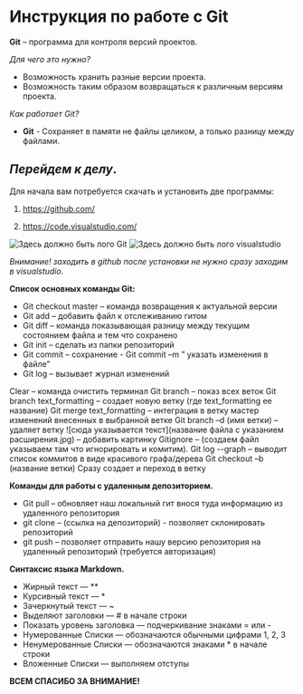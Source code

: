 # **Инструкция по работе с Git**

**Git** – программа для контроля версий проектов.

*Для чего это нужно?*

* Возможность хранить разные версии проекта.
* Возможность таким образом возвращаться к различным версиям проекта.

*Как работает Git?*

* **Git** - Сохраняет в памяти не файлы целиком, а только разницу между файлами.

## *Перейдем к делу*.

Для начала вам потребуется скачать и установить две программы: 

1) https://github.com/

2) https://code.visualstudio.com/

![Здесь должно быть лого Git](https://git-scm.com/images/logos/downloads/Git-Logo-2Color.png)
![Здесь должно быть лого visualstudio](https://upload.wikimedia.org/wikipedia/commons/9/9a/Visual_Studio_Code_1.35_icon.svg) 

*Внимание! заходить в github после установки не нужно сразу заходим в visualstudio.*

**Список основных команды Git:**
* Git checkout master – команда возвращения к актуальной версии
* Git add – добавить файл к отслеживанию гитом
* Git diff – команда показывающая разницу между текущим состоянием файла и тем что сохранено
* Git init – сделать из папки репозиторий
* Git commit – сохранение  - Git commit –m ” указать изменения в файле”
* Git log – вызывает журнал изменений

Clear – команда очистить терминал
Git branch – показ всех веток
Git branch text_formatting – создает новую ветку (где text_formatting ее название)
Git merge text_formatting – интеграция в ветку мастер изменений внесенных в выбранной ветке
Git branch –d (имя ветки) – удаляет ветку
![сюда указывается текст](название файла с указанием расширения.jpg) – добавить картинку 
Gitignore – (создаем файл указываем там что игнорировать и комитим).
Git log --graph – выводит список коммитов в виде красивого графа/дерева
Git checkout –b (название ветки)
Сразу создает и переход в ветку

**Команды для работы с удаленным депозиторием.**

* Git pull – обновляет наш локальный гит внося туда информацию из удаленного репозитория
* git clone – (cсылка на депозиторий) - позволяет склонировать репозиторий
* git push – позволяет отправить нашу версию репозитория на удаленный репозиторий (требуется авторизация) 

**Синтаксис языка Markdown.**

* Жирный текст — **
* Курсивный текст — *
* Зачеркнутый текст — ~
* Выделяют заголовки — # в начале строки
* Показать уровень заголовка — подчеркивание знаками = или -
* Нумерованные Списки — обозначаются обычными цифрами 1, 2, 3
* Ненумерованные Списки — обозначаются знаками * в начале строки
* Вложенные Списки — выполняем отступы

**ВСЕМ СПАСИБО ЗА ВНИМАНИЕ!**
